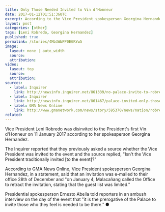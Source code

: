 ```yaml
---
title: Only Those Needed Invited to Vin d'Honneur
date: 2017-01-12T01:51:36UTC
excerpt: According to the Vice President spokesperson Georgina Hernandez, the Vice President was disinvited to the President's first Vin d'Honneur on 11 January 2017 held at Malacañan Palace.
layout: post
categories: [other]
tags: [Leni Robredo, Georgina Hernandez]
published: true
permalink: /stories/4Mb3WbPP0EGRYw5
image:
  layout: none | auto_width
  source: 
  attribution: 
video:
  layout: top
  source: 
  attribution: 
sources:
  - label: Inquirer
    link: http://newsinfo.inquirer.net/861339/no-palace-invite-to-robredo-for-vin-dhonneur-ovp-source
  - label: Inquirer
    link: http://newsinfo.inquirer.net/861467/palace-invited-only-those-needed-in-vin-dhonneur-abella
  - label: GMA News Online
    link: http://www.gmanetwork.com/news/story/595370/news/nation/robredo-camp-malaca-ntilde-ang-took-back-invite-for-vin-d-honneur
related:
---
```


Vice President Leni Robredo was disinvited to the President's first Vin d'Honneur on 11 January 2017 according to her spokesperson Georgina Hernandez.

The Inquirer reported that they previously asked a source whether the Vice President was invited to the event and the source replied, "Isn't the Vice President traditionally invited [to the event]?"

According to GMA News Online, Vice President spokesperson Georgina Hernandez, in a statement, said that an invitation was e-mailed to their office 28th of December and "on January 4, Malacañang called the Office to retract the invitation, stating that the guest list was limited."

Presidential spokesperson Ernesto Abella told reporters in an ambush interview on the day of the event that "it is the prerogative of the Palace to invite those who they feel is needed to be there."
&#x25cf;
